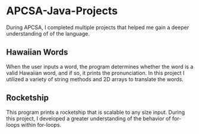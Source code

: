 # APCSA-Java-Projects


During APCSA, I completed multiple projects that helped me gain a deeper understanding of of the language.

## Hawaiian Words
When the user inputs a word, the program determines whether the word is a valid Hawaiian word, and if so, it prints the pronunciation. In this project I utilized a variety of string methods and 2D arrays to translate the words.

## Rocketship
This program prints a rocketship that is scalable to any size input. During this project, I developed a greater understanding of the behavior of for-loops within for-loops.
